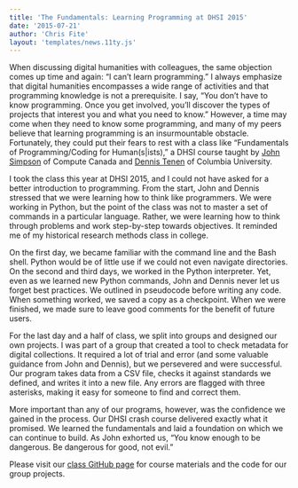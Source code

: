 ```yaml
---
title: 'The Fundamentals: Learning Programming at DHSI 2015'
date: '2015-07-21'
author: 'Chris Fite'
layout: 'templates/news.11ty.js'
---
```

When discussing digital humanities with colleagues, the same objection comes up time and again: “I can’t learn programming.” I always emphasize that digital humanities encompasses a wide range of activities and that programming knowledge is not a prerequisite. I say, “You don’t have to know programming. Once you get involved, you’ll discover the types of projects that interest you and what you need to know.” However, a time may come when they need to know some programming, and many of my peers believe that learning programming is an insurmountable obstacle. Fortunately, they could put their fears to rest with a class like “Fundamentals of Programming/Coding for Human(s|ists),” a DHSI course taught by [John Simpson](https://twitter.com/symulation) of Compute Canada and [Dennis Tenen](https://twitter.com/dennistenen) of Columbia University.

I took the class this year at DHSI 2015, and I could not have asked for a better introduction to programming. From the start, John and Dennis stressed that we were learning how to think like programmers. We were working in Python, but the point of the class was not to master a set of commands in a particular language. Rather, we were learning how to think through problems and work step-by-step towards objectives. It reminded me of my historical research methods class in college.

On the first day, we became familiar with the command line and the Bash shell. Python would be of little use if we could not even navigate directories. On the second and third days, we worked in the Python interpreter. Yet, even as we learned new Python commands, John and Dennis never let us forget best practices. We outlined in pseudocode before writing any code. When something worked, we saved a copy as a checkpoint. When we were finished, we made sure to leave good comments for the benefit of future users.

For the last day and a half of class, we split into groups and designed our own projects. I was part of a group that created a tool to check metadata for digital collections. It required a lot of trial and error (and some valuable guidance from John and Dennis), but we persevered and were successful. Our program takes data from a CSV file, checks it against standards we defined, and writes it into a new file. Any errors are flagged with three asterisks, making it easy for someone to find and correct them.

More important than any of our programs, however, was the confidence we gained in the process. Our DHSI crash course delivered exactly what it promised. We learned the fundamentals and laid a foundation on which we can continue to build. As John exhorted us, “You know enough to be dangerous. Be dangerous for good, not evil.”

Please visit our [class GitHub page](https://github.com/denten-workshops/dhsi-coding-fundamentals) for course materials and the code for our group projects.
